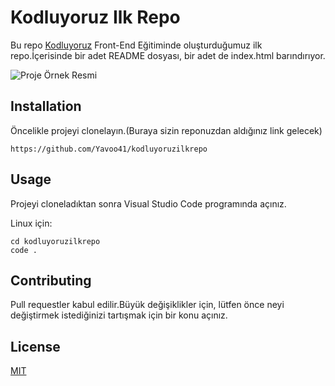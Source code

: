# Kodluyoruz Ilk Repo

Bu repo [Kodluyoruz](kodluyoruz.org) Front-End Eğitiminde oluşturduğumuz ilk repo.İçerisinde bir adet README dosyası, bir adet de index.html barındırıyor.

![Proje Örnek Resmi](/img/projeörnek.png)

## Installation

Öncelikle projeyi clonelayın.(Buraya sizin reponuzdan aldığınız link gelecek)

````
https://github.com/Yavoo41/kodluyoruzilkrepo
````

## Usage

Projeyi cloneladıktan sonra Visual Studio Code programında açınız.

Linux için:

````
cd kodluyoruzilkrepo
code .
````

## Contributing

Pull requestler kabul edilir.Büyük değişiklikler için, lütfen önce neyi değiştirmek istediğinizi tartışmak için bir konu açınız.

## License

[MIT](https://choosealicense.com/licenses/mit/)
